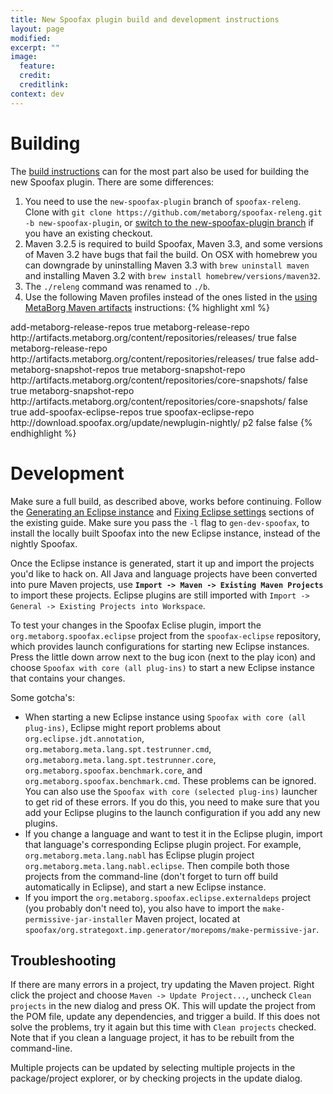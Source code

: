 ```yaml
---
title: New Spoofax plugin build and development instructions
layout: page
modified:
excerpt: ""
image:
  feature:
  credit:
  creditlink:
context: dev
---
```


# Building

The [build instructions](/dev/build/#building-spoofax-and-strategoxt) can for the most part also be used for building the new Spoofax plugin.
There are some differences:

1. You need to use the `new-spoofax-plugin` branch of `spoofax-releng`. Clone with `git clone https://github.com/metaborg/spoofax-releng.git -b new-spoofax-plugin`, or [switch to the new-spoofax-plugin branch](/dev/build/#switching-to-a-different-branch) if you have an existing checkout.
2. Maven 3.2.5 is required to build Spoofax, Maven 3.3, and some versions of Maven 3.2 have bugs that fail the build. On OSX with homebrew you can downgrade by uninstalling Maven 3.3 with `brew uninstall maven` and installing Maven 3.2 with `brew install homebrew/versions/maven32`.
3. The `./releng` command was renamed to `./b`.
4. Use the following Maven profiles instead of the ones listed in the [using MetaBorg Maven artifacts](/dev/maven/#using-metaborg-maven-artifacts) instructions:
{% highlight xml %}
<profile>
  <id>add-metaborg-release-repos</id>
  <activation>
    <activeByDefault>true</activeByDefault>
  </activation>
  <repositories>
    <repository>
      <id>metaborg-release-repo</id>
      <url>http://artifacts.metaborg.org/content/repositories/releases/</url>
      <releases>
        <enabled>true</enabled>
      </releases>
      <snapshots>
        <enabled>false</enabled>
      </snapshots>
    </repository>
  </repositories>
  <pluginRepositories>
    <pluginRepository>
      <id>metaborg-release-repo</id>
      <url>http://artifacts.metaborg.org/content/repositories/releases/</url>
      <releases>
        <enabled>true</enabled>
      </releases>
      <snapshots>
        <enabled>false</enabled>
      </snapshots>
    </pluginRepository>
  </pluginRepositories>
</profile>

<profile>
  <id>add-metaborg-snapshot-repos</id>
  <activation>
    <activeByDefault>true</activeByDefault>
  </activation>
  <repositories>
    <repository>
      <id>metaborg-snapshot-repo</id>
      <url>http://artifacts.metaborg.org/content/repositories/core-snapshots/</url>
      <releases>
        <enabled>false</enabled>
      </releases>
      <snapshots>
        <enabled>true</enabled>
      </snapshots>
    </repository>
  </repositories>
  <pluginRepositories>
    <pluginRepository>
      <id>metaborg-snapshot-repo</id>
      <url>http://artifacts.metaborg.org/content/repositories/core-snapshots/</url>
      <releases>
        <enabled>false</enabled>
      </releases>
      <snapshots>
        <enabled>true</enabled>
      </snapshots>
    </pluginRepository>
  </pluginRepositories>
</profile>

<profile>
  <id>add-spoofax-eclipse-repos</id>
  <activation>
    <activeByDefault>true</activeByDefault>
  </activation>
  <repositories>
    <repository>
      <id>spoofax-eclipse-repo</id>
      <url>http://download.spoofax.org/update/newplugin-nightly/</url>
      <layout>p2</layout>
      <releases>
        <enabled>false</enabled>
      </releases>
      <snapshots>
        <enabled>false</enabled>
      </snapshots>
    </repository>
  </repositories>
</profile>
{% endhighlight %}

# Development

Make sure a full build, as described above, works before continuing. Follow the [Generating an Eclipse instance](/dev/develop/#generating-an-eclipse-instance) and [Fixing Eclipse settings](/dev/develop/#fixing-eclipse-settings) sections of the existing guide. Make sure you pass the `-l` flag to `gen-dev-spoofax`, to install the locally built Spoofax into the new Eclipse instance, instead of the nightly Spoofax.

Once the Eclipse instance is generated, start it up and import the projects you'd like to hack on. All Java and language projects have been converted into pure Maven projects, use **`Import -> Maven -> Existing Maven Projects`** to import these projects. Eclipse plugins are still imported with `Import -> General -> Existing Projects into Workspace`.

To test your changes in the Spoofax Eclise plugin, import the `org.metaborg.spoofax.eclipse` project from the `spoofax-eclipse` repository, which provides launch configurations for starting new Eclipse instances. Press the little down arrow next to the bug icon (next to the play icon) and choose `Spoofax with core (all plug-ins)` to start a new Eclipse instance that contains your changes.

Some gotcha's:

* When starting a new Eclipse instance using `Spoofax with core (all plug-ins)`, Eclipse might report problems about `org.eclipse.jdt.annotation`, `org.metaborg.meta.lang.spt.testrunner.cmd`, `org.metaborg.meta.lang.spt.testrunner.core`, `org.metaborg.spoofax.benchmark.core`, and `org.metaborg.spoofax.benchmark.cmd`. These problems can be ignored. You can also use the `Spoofax with core (selected plug-ins)` launcher to get rid of these errors. If you do this, you need to make sure that you add your Eclipse plugins to the launch configuration if you add any new plugins.
* If you change a language and want to test it in the Eclipse plugin, import that language's corresponding Eclipse plugin project. For example, `org.metaborg.meta.lang.nabl` has Eclipse plugin project `org.metaborg.meta.lang.nabl.eclipse`. Then compile both those projects from the command-line (don't forget to turn off build automatically in Eclipse), and start a new Eclipse instance.
* If you import the `org.metaborg.spoofax.eclipse.externaldeps` project (you probably don't need to), you also have to import the `make-permissive-jar-installer` Maven project, located at `spoofax/org.strategoxt.imp.generator/morepoms/make-permissive-jar`.

## Troubleshooting

If there are many errors in a project, try updating the Maven project. Right click the project and choose `Maven -> Update Project...`, uncheck `Clean projects` in the new dialog and press OK. This will update the project from the POM file, update any dependencies, and trigger a build. If this does not solve the problems, try it again but this time with `Clean projects` checked. Note that if you clean a language project, it has to be rebuilt from the command-line.

Multiple projects can be updated by selecting multiple projects in the package/project explorer, or by checking projects in the update dialog.
